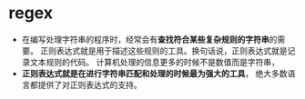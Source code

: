 # regex
- 在编写处理字符串的程序时，经常会有**查找符合某些复杂规则的字符串**的需要。
  正则表达式就是用于描述这些规则的工具。换句话说，正则表达式就是记录文本规则的代码。
  计算机处理的信息更多的时候不是数值而是字符串，
- **正则表达式就是在进行字符串匹配和处理的时候最为强大的工具**，
  绝大多数语言都提供了对正则表达式的支持。
  

  
